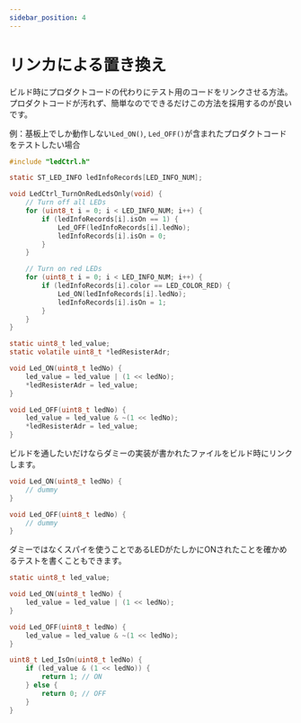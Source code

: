 ```yaml
---
sidebar_position: 4
---
```


# リンカによる置き換え

ビルド時にプロダクトコードの代わりにテスト用のコードをリンクさせる方法。プロダクトコードが汚れず、簡単なのでできるだけこの方法を採用するのが良いです。

例：基板上でしか動作しない`Led_ON()`, `Led_OFF()`が含まれたプロダクトコードをテストしたい場合

```c title="プロダクトコード ledCtrl.c"
#include "ledCtrl.h"

static ST_LED_INFO ledInfoRecords[LED_INFO_NUM];

void LedCtrl_TurnOnRedLedsOnly(void) {
    // Turn off all LEDs
    for (uint8_t i = 0; i < LED_INFO_NUM; i++) {
        if (ledInfoRecords[i].isOn == 1) {
            Led_OFF(ledInfoRecords[i].ledNo);
            ledInfoRecords[i].isOn = 0;
        }
    }

    // Turn on red LEDs
    for (uint8_t i = 0; i < LED_INFO_NUM; i++) {
        if (ledInfoRecords[i].color == LED_COLOR_RED) {
            Led_ON(ledInfoRecords[i].ledNo);
            ledInfoRecords[i].isOn = 1;
        }
    }
}
```

```c title="プロダクトコード led.c"
static uint8_t led_value;
static volatile uint8_t *ledResisterAdr;

void Led_ON(uint8_t ledNo) {
    led_value = led_value | (1 << ledNo);
    *ledResisterAdr = led_value;
}

void Led_OFF(uint8_t ledNo) {
    led_value = led_value & ~(1 << ledNo);
    *ledResisterAdr = led_value;
}
```

ビルドを通したいだけならダミーの実装が書かれたファイルをビルド時にリンクします。

```c title="テストダブル（ダミー）led.c"
void Led_ON(uint8_t ledNo) {
    // dummy
}

void Led_OFF(uint8_t ledNo) {
    // dummy
}
```

ダミーではなくスパイを使うことであるLEDがたしかにONされたことを確かめるテストを書くこともできます。

```c title="テストダブル（スパイ）led.c"
static uint8_t led_value;

void Led_ON(uint8_t ledNo) {
    led_value = led_value | (1 << ledNo);
}

void Led_OFF(uint8_t ledNo) {
    led_value = led_value & ~(1 << ledNo);
}

uint8_t Led_IsOn(uint8_t ledNo) {
    if (led_value & (1 << ledNo)) {
        return 1; // ON
    } else {
        return 0; // OFF
    }
}
```
